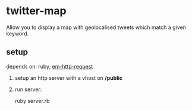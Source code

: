twitter-map
===============
Allow you to display a map with geolocalised tweets which match a given keyword.

setup
------------------
depends on: ruby, [em-http-request](https://github.com/igrigorik/em-http-request)

1. setup an http server with a vhost on **/public**
2. run server:

    ruby server.rb <username> <password> <keyword>
